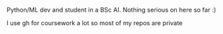 Python/ML dev and student in a BSc AI. Nothing serious on here so far :)

I use gh for coursework a lot so most of my repos are private
